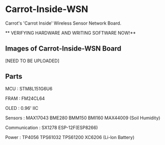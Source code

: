 # Carrot-Inside-WSN

Carrot's 'Carrot Inside' Wireless Sensor Network Board.

** VERIFYING HARDWARE AND WRITING SOFTWARE NOW!**

## Images of Carrot-Inside-WSN Board

[NEED TO BE UPLOADED]

## Parts

MCU : STM8L151G6U6

FRAM : FM24CL64

OLED : 0.96' IIC

Sensors : MAX17043 BME280 BMM150 BMI160 MAX44009 (Soil Humidity)

Communication : SX1278 ESP-12F(ESP8266)

Power : TP4056 TPS61032 TPS61200 XC6206 (Li-lon Battery)
